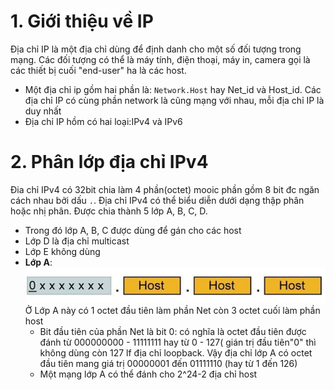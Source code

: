 # 1. Giới thiệu về IP
   Địa chỉ IP là một địa chỉ dùng để định danh cho một số đối tượng trong mạng. Các đối tượng có thể là máy tính, điện thoại, máy in, camera gọi là các thiết bị cuối "end-user" ha là các host.
 - Một địa chỉ ip gồm hai phần là: `Network.Host` hay Net_id và Host_id. Các địa chỉ IP có cùng phần network là cũng mạng với nhau, mỗi địa chỉ IP là duy nhất
 - Địa chỉ IP hồm có hai loại:IPv4 và IPv6
# 2. Phân lớp địa chỉ IPv4
  Đia chỉ IPv4 có 32bit chia làm 4 phần(octet) mooic phần gồm 8 bit đc ngăn cách nhau bởi dấu `.`. Địa chỉ IPv4 có thể biểu diễn dưới dạng thập phân hoặc nhị phân. Được chia thành 5 lớp A, B, C, D.
  - Trong đó lớp A, B, C được dùng để gán cho các host
  - Lớp D là địa chỉ multicast
  - Lớp E không dùng
   - **Lớp A**: ![](https://github.com/daitq1998/Linux-basic/blob/master/CCNA/png/l%C6%A1%CC%81p%20A.PNG)
      Ở Lớp A này có 1 octet đầu tiên làm phần Net còn 3 octet cuối làm phần host
      - Bit đầu tiên của phần Net là bit 0: có nghĩa là octet đầu tiên được đánh từ 000000000 - 11111111 hay từ 0 - 127( gián trị đầu tiên"0" thì không dùng còn 127 lf địa chỉ loopback. Vậy địa chỉ lớp A có octet đầu tiên mang giá trị 00000001 đến 01111110 (hay từ 1 đến 126)
      - Một mạng lớp A có thể đánh cho 2^24-2 địa chỉ host
